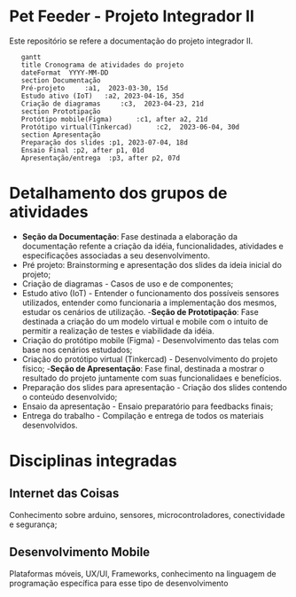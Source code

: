 # Pet Feeder - Projeto Integrador II
Este repositório se refere a documentação do projeto integrador II. 
 
 ```mermaid
    gantt
    title Cronograma de atividades do projeto
    dateFormat  YYYY-MM-DD
    section Documentação
    Pré-projeto     :a1,  2023-03-30, 15d
    Estudo ativo (IoT)   :a2, 2023-04-16, 35d
    Criação de diagramas     :c3,  2023-04-23, 21d
    section Prototipação
    Protótipo mobile(Figma)      :c1, after a2, 21d
    Protótipo virtual(Tinkercad)      :c2,  2023-06-04, 30d
    section Apresentação
    Preparação dos slides :p1, 2023-07-04, 18d
    Ensaio Final :p2, after p1, 01d
    Apresentação/entrega  :p3, after p2, 07d
``` 

# Detalhamento dos grupos de atividades

- **Seção da Documentação**: Fase destinada a elaboração da documentação refente a criação da idéia, funcionalidades, atividades e especificações associadas a seu desenvolvimento.
 - Pré projeto: Brainstorming e apresentação dos slides da ideia inicial do projeto;
 - Criação de diagramas - Casos de uso e de componentes;
 - Estudo ativo (IoT) - Entender o funcionamento dos possíveis sensores utilizados, entender como funcionaria a implementação dos mesmos, estudar os cenários de utilização.
-**Seção de Prototipação**: Fase destinada a criação do um modelo virtual e mobile com o intuito de permitir a realização de testes e viabilidade da idéia.
 - Criação do protótipo mobile (Figma) - Desenvolvimento das telas com base nos cenários estudados;
 - Criação do protótipo virtual (Tinkercad) - Desenvolvimento do projeto físico;
-**Seção de Apresentação**: Fase final, destinada a mostrar o resultado do projeto juntamente com suas funcionalidaes e benefícios.
 - Preparação dos slides para apresentação - Criação dos slides contendo o conteúdo desenvolvido;
 - Ensaio da apresentação - Ensaio preparatório para feedbacks finais;
 - Entrega do trabalho - Compilação e entrega de todos os materiais desenvolvidos.

# Disciplinas integradas
## Internet das Coisas 

Conhecimento sobre arduino, sensores, microcontroladores, conectividade e segurança;

## Desenvolvimento Mobile

Plataformas móveis, UX/UI, Frameworks, conhecimento na linguagem de programação específica para esse tipo de desenvolvimento
